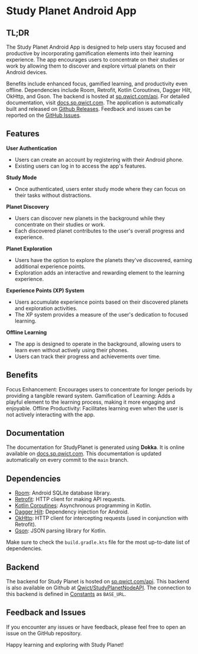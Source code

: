 # Study Planet Android App



## TL;DR
The Study Planet Android App is designed to help users stay focused and productive by incorporating gamification elements into their learning experience.
The app encourages users to concentrate on their studies or work by allowing them to discover and explore virtual planets on their Android devices.

Benefits include enhanced focus, gamified learning, and productivity even offline. 
Dependencies include Room, Retrofit, Kotlin Coroutines, Dagger Hilt, OkHttp, and Gson. 
The backend is hosted at [sp.qwict.com/api](https://sp.qwict.com/api/v1/health/version). 
For detailed documentation, visit [docs.sp.qwict.com](https://docs.sp.qwict.com). 
The application is automatically built and released on [Github Releases](https://github.com/Qwict/StudyPlanetAndroid/releases).
Feedback and issues can be reported on the [GitHub Issues](https://github.com/Qwict/StudyPlanetAndroid/issues).

## Features

**User Authentication**
- Users can create an account by registering with their Android phone.
- Existing users can log in to access the app's features.

**Study Mode**
- Once authenticated, users enter study mode where they can focus on their tasks without distractions.

**Planet Discovery**
- Users can discover new planets in the background while they concentrate on their studies or work.
- Each discovered planet contributes to the user's overall progress and experience.

**Planet Exploration**
- Users have the option to explore the planets they've discovered, earning additional experience points.
- Exploration adds an interactive and rewarding element to the learning experience.

**Experience Points (XP) System**
- Users accumulate experience points based on their discovered planets and exploration activities.
- The XP system provides a measure of the user's dedication to focused learning.

**Offline Learning**
- The app is designed to operate in the background, allowing users to learn even without actively using their phones.
- Users can track their progress and achievements over time.
  
## Benefits

  Focus Enhancement: Encourages users to concentrate for longer periods by providing a tangible reward system.
  Gamification of Learning: Adds a playful element to the learning process, making it more engaging and enjoyable.
  Offline Productivity: Facilitates learning even when the user is not actively interacting with the app.

## Documentation

The documentation for StudyPlanet is generated using **Dokka**. 
It is online available on [docs.sp.qwict.com](https://docs.sp.qwict.com).
This documentation is updated automatically on every commit to the `main` branch.

## Dependencies

- [Room](https://developer.android.com/training/data-storage/room): Android SQLite database library.
- [Retrofit](https://square.github.io/retrofit): HTTP client for making API requests.
- [Kotlin Coroutines](https://kotlinlang.org/docs/coroutines-overview.html): Asynchronous programming in Kotlin.
- [Dagger Hilt](https://developer.android.com/training/dependency-injection/hilt-android): Dependency injection for Android.
- [OkHttp](https://square.github.io/okhttp/): HTTP client for intercepting requests (used in conjunction with Retrofit).
- [Gson](https://github.com/google/gson): JSON parsing library for Kotlin.

Make sure to check the `build.gradle.kts` file for the most up-to-date list of dependencies.

## Backend

The backend for Study Planet is hosted on [sp.qwict.com/api](https://sp.qwict.com/api/v1/health/version).
This backend is also available on Github at [Qwict/StudyPlanetNodeAPI](https://github.com/Qwict/StudyPlanetNodeAPI).
The connection to this backend is defined in [Constants](https://docs.sp.qwict.com/-study-planet/com.qwict.studyplanetandroid.common/-constants/index.html) as `BASE_URL`.

## Feedback and Issues

If you encounter any issues or have feedback, please feel free to open an issue on the GitHub repository.

Happy learning and exploring with Study Planet!